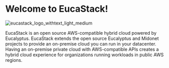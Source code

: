 # Welcome to EucaStack!

![eucastack_logo_withtext_light_medium](https://user-images.githubusercontent.com/9018897/166304945-6816c4e7-4484-4660-ae91-3c18fe9edcc3.png)

EucaStack is an open source AWS-compatible hybrid cloud powered by Eucalyptus. EucaStack extends the open source Eucalyptus and Midonet projects to provide an on-premise cloud you can run in your datacenter. Having an on-premise private cloud with AWS-compatible APIs creates a hybrid cloud experience for organizations running workloads in public AWS regions.
